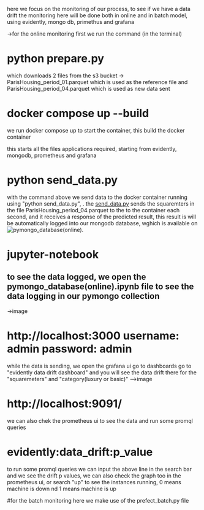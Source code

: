 here we focus on the monitoring of our process, to see if we have a data drift
the monitoring here will be done both in online and in batch model, using evidently, mongo db, primethus and grafana 

->for the online monitoring
first we run the command (in the terminal)
# python prepare.py 
which downloads 2 files from the s3 bucket -> ParisHousing_period_01.parquet which is used as the reference file and ParisHousing_period_04.parquet which is used as new data sent

# docker compose up  --build 
we run docker compose up to start the container, this build the docker container 

this starts all the files applications required, starting from evidently, mongodb, prometheus and grafana

# python send_data.py
with the command above we send data to the docker container running using "python send_data.py", . the [send_data.py](mlops-project/05-monitoring/send_data.py) sends the squaremters in the file ParisHousing_period_04.parquet to the to the container each second, and it receives a response of the predicted result, this result is will be automatically logged into our mongodb database, wghich is available on ![pymongo_database(online)](mlops-project/05-monitoring/pymongo_database(online).ipynb).

# jupyter-notebook
to see the data logged, we open the pymongo_database(online).ipynb file to see the data logging in our pymongo collection
-
->image
# http://localhost:3000                 username: admin     password: admin
while the data is sending, we open the grafana ui 
    go to dashboards
        go to "evidently data drift dashboard" and you will see the data drift there for the "squaremeters" and "category(luxury or basic)"
-->image
# http://localhost:9091/ 
we can also chek the prometheus ui to see the data and run some promql queries 

# evidently:data_drift:p_value
to run some promql queries we can input the above line in the search bar and we see the drift p values, we can also check the graph too in the prometheus ui, or search "up" to see the instances running, 0 means machine is down nd 1 means machine is up


#for the batch monitoring
here we make use of the prefect_batch.py file